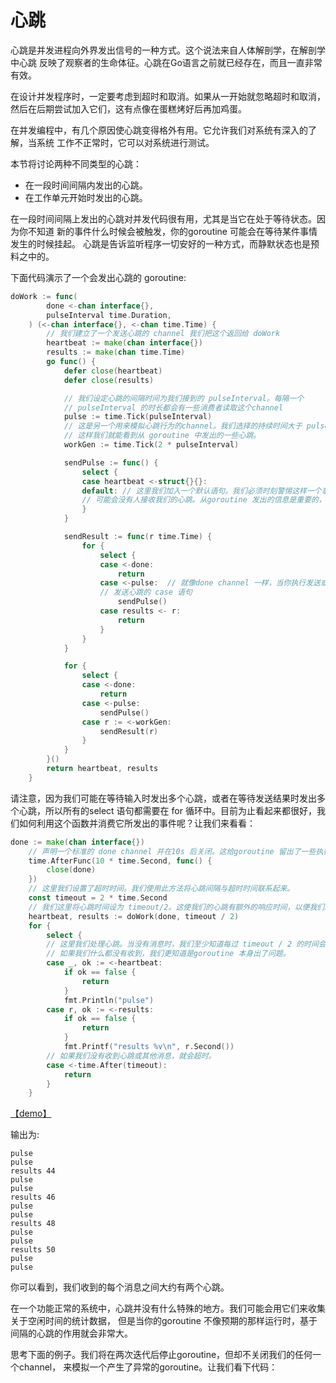 # 心跳
心跳是并发进程向外界发出信号的一种方式。这个说法来自人体解剖学，在解剖学中心跳
反映了观察者的生命体征。心跳在Go语言之前就已经存在，而且一直非常有效。

在设计并发程序时，一定要考虑到超时和取消。如果从一开始就忽略超时和取消，
然后在后期尝试加入它们，这有点像在蛋糕烤好后再加鸡蛋。

在并发编程中，有几个原因使心跳变得格外有用。它允许我们对系统有深入的了解，当系统
工作不正常时，它可以对系统进行测试。

本节将讨论两种不同类型的心跳：
- 在一段时间间隔内发出的心跳。
- 在工作单元开始时发出的心跳。

在一段时间间隔上发出的心跳对并发代码很有用，尤其是当它在处于等待状态。因为你不知道
新的事件什么时候会被触发，你的goroutine 可能会在等待某件事情发生的时候挂起。
心跳是告诉监听程序一切安好的一种方式，而静默状态也是预料之中的。

下面代码演示了一个会发出心跳的 goroutine:
```go
doWork := func(
		done <-chan interface{},
		pulseInterval time.Duration,
	) (<-chan interface{}, <-chan time.Time) {
		// 我们建立了一个发送心跳的 channel 我们把这个返回给 doWork
		heartbeat := make(chan interface{})
		results := make(chan time.Time)
		go func() {
			defer close(heartbeat)
			defer close(results)

			// 我们设定心跳的间隔时间为我们接到的 pulseInterval。每隔一个
			// pulseInterval 的时长都会有一些消费者读取这个channel
			pulse := time.Tick(pulseInterval)
			// 这是另一个用来模拟心跳行为的channel。我们选择的持续时间大于 pulseInterval,
			// 这样我们就能看到从 goroutine 中发出的一些心跳。
			workGen := time.Tick(2 * pulseInterval)

			sendPulse := func() {
				select {
				case heartbeat <-struct{}{}:
				default: // 这里我们加入一个默认语句。我们必须时刻警惕这样一个事实：
				// 可能会没有人接收我们的心跳。从goroutine 发出的信息是重要的，但心跳却不一定重要。
				}
			}

			sendResult := func(r time.Time) {
				for {
					select {
					case <-done:
						return
					case <-pulse:  // 就像done channel 一样，当你执行发送或接收时，你也需要一个处理并
					// 发送心跳的 case 语句
						sendPulse()
					case results <- r:
						return
					}
				}
			}

			for {
				select {
				case <-done:
					return
				case <-pulse:
					sendPulse()
				case r := <-workGen:
					sendResult(r)
				}
			}
		}()
		return heartbeat, results
	}
```
请注意，因为我们可能在等待输入时发出多个心跳，或者在等待发送结果时发出多个心跳，所以所有的select 语句都需要在
for 循环中。目前为止看起来都很好，我们如何利用这个函数并消费它所发出的事件呢？让我们来看看：
```go
done := make(chan interface{})
	// 声明一个标准的 done channel 并在10s 后关闭。这给goroutine 留出了一些执行逻辑的时间。
	time.AfterFunc(10 * time.Second, func() {
		close(done)
	})
	// 这里我们设置了超时时间。我们使用此方法将心跳间隔与超时时间联系起来。
	const timeout = 2 * time.Second
	// 我们这里将心跳时间设为 timeout/2。这使我们的心跳有额外的响应时间，以便我们的超时不太敏感。
	heartbeat, results := doWork(done, timeout / 2)
	for {
		select {
		// 这里我们处理心跳。当没有消息时，我们至少知道每过 timeout / 2 的时间会从心跳 channel 发出一条消息。
		// 如果我们什么都没有收到，我们更知道是goroutine 本身出了问题。
		case _, ok := <-heartbeat:
			if ok == false {
				return
			}
			fmt.Println("pulse")
		case r, ok := <-results:
			if ok == false {
				return
			}
			fmt.Printf("results %v\n", r.Second())
		// 如果我们没有收到心跳或其他消息，就会超时。
		case <-time.After(timeout):
			return
		}
	}
```
[【demo】](heartbeage_goroutine/hb_goroutine.go)

输出为:
```shell
pulse
pulse
results 44
pulse
pulse
results 46
pulse
pulse
results 48
pulse
pulse
results 50
pulse
pulse
```
你可以看到，我们收到的每个消息之间大约有两个心跳。

在一个功能正常的系统中，心跳并没有什么特殊的地方。我们可能会用它们来收集关于空闲时间的统计数据，
但是当你的goroutine 不像预期的那样运行时，基于间隔的心跳的作用就会非常大。

思考下面的例子。我们将在两次迭代后停止goroutine，但却不关闭我们的任何一个channel，
来模拟一个产生了异常的goroutine。让我们看下代码：
```go

```


